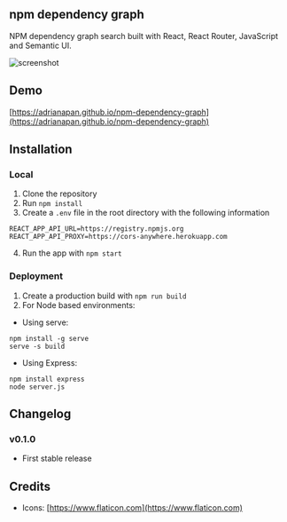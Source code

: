 ## npm dependency graph

NPM dependency graph search built with React, React Router, JavaScript and Semantic UI. 

![screenshot](https://i.imgur.com/AIdGZLY.gif)

## Demo

[https://adrianapan.github.io/npm-dependency-graph](https://adrianapan.github.io/npm-dependency-graph)

## Installation

### Local

1. Clone the repository
2. Run `npm install`
3. Create a `.env` file in the root directory with the following information

```
REACT_APP_API_URL=https://registry.npmjs.org
REACT_APP_API_PROXY=https://cors-anywhere.herokuapp.com
```

4. Run the app with `npm start`

### Deployment

1. Create a production build with `npm run build`
2. For Node based environments:

- Using serve:

```
npm install -g serve
serve -s build
```

- Using Express:

```
npm install express
node server.js
```

## Changelog

### v0.1.0

* First stable release

## Credits

* Icons: [https://www.flaticon.com](https://www.flaticon.com)